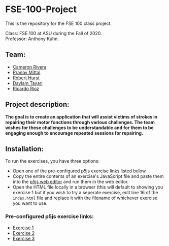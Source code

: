 # FSE-100-Project

This is the repository for the FSE 100 class project.

Class: FSE 100 at ASU during the Fall of 2020.  
Professor: Anthony Kuhn.

## Team:
 - [Cameron Rivera](https://github.com/cjriver3)
 - [Pranav Mittal](https://github.com/pranavmittal1977)
 - [Robert Hurst](https://github.com/robertghurst)
 - [Daylam Tayari](https://github.com/daylamtayari)
 - [Ricardo Rioz](https://github.com/rickyroiz)


## Project description:

**The goal is to create an application that will assist victims of strokes in repairing their motor functions through various challenges. The team wishes for these challenges to be understandable and for them to be engaging enough to encourage repeated sessions for repairing.**

## Installation: 
  
  To run the exercises, you have three options:
  - Open one of the pre-configured p5js exercise links listed below.
  - Copy the entire contents of an exercise's JavaScript file and paste them into the [p5js web editor](https://editor.p5js.org/) and run them in the web editor.
  - Open the HTML file locally in a browser (this will default to showing you exercise 1 but if you wish to try a seperate exercise, edit line 16 of the `index.html` file and replace it with the filename of whichever exercise you want to use.
  
  ### Pre-configured p5js exercise links:
  - [Exercise 1](https://editor.p5js.org/dtayari/sketches/4OIoWbz-S)
  - [Exercise 2](https://editor.p5js.org/dtayari/sketches/_kx5Ijy_E)
  - [Exercise 3](https://editor.p5js.org/dtayari/sketches/XwdUBSRAR)
